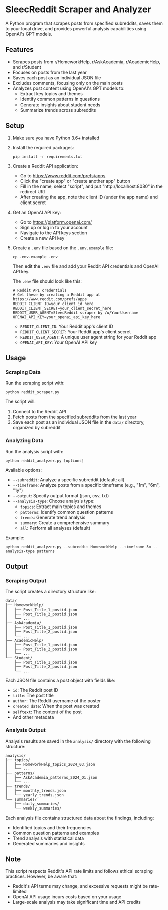 # SleecReddit Scraper and Analyzer

A Python program that scrapes posts from specified subreddits, saves them to your local drive, and provides powerful analysis capabilities using OpenAI's GPT models.

## Features

- Scrapes posts from r/HomeworkHelp, r/AskAcademia, r/AcademicHelp, and r/Student
- Focuses on posts from the last year
- Saves each post as an individual JSON file
- Excludes comments, focusing only on the main posts
- Analyzes post content using OpenAI's GPT models to:
  - Extract key topics and themes
  - Identify common patterns in questions
  - Generate insights about student needs
  - Summarize trends across subreddits

## Setup

1. Make sure you have Python 3.6+ installed
2. Install the required packages:
   ```
   pip install -r requirements.txt
   ```
3. Create a Reddit API application:
   - Go to https://www.reddit.com/prefs/apps
   - Click the "create app" or "create another app" button
   - Fill in the name, select "script", and put "http://localhost:8080" in the redirect URI
   - After creating the app, note the client ID (under the app name) and client secret

4. Get an OpenAI API key:
   - Go to https://platform.openai.com/
   - Sign up or log in to your account
   - Navigate to the API keys section
   - Create a new API key

5. Create a `.env` file based on the `.env.example` file:
   ```
   cp .env.example .env
   ```
   Then edit the `.env` file and add your Reddit API credentials and OpenAI API key.

   The `.env` file should look like this:
   ```
   # Reddit API credentials
   # Get these by creating a Reddit app at https://www.reddit.com/prefs/apps
   REDDIT_CLIENT_ID=your_client_id_here
   REDDIT_CLIENT_SECRET=your_client_secret_here
   REDDIT_USER_AGENT=SleecReddit scraper by /u/YourUsername 
   OPENAI_API_KEY=your_openai_api_key_here
   ```

   - `REDDIT_CLIENT_ID`: Your Reddit app's client ID
   - `REDDIT_CLIENT_SECRET`: Your Reddit app's client secret
   - `REDDIT_USER_AGENT`: A unique user agent string for your Reddit app
   - `OPENAI_API_KEY`: Your OpenAI API key

## Usage

### Scraping Data

Run the scraping script with:

```
python reddit_scraper.py
```

The script will:
1. Connect to the Reddit API
2. Fetch posts from the specified subreddits from the last year
3. Save each post as an individual JSON file in the `data/` directory, organized by subreddit

### Analyzing Data

Run the analysis script with:

```
python reddit_analyzer.py [options]
```

Available options:
- `--subreddit`: Analyze a specific subreddit (default: all)
- `--timeframe`: Analyze posts from a specific timeframe (e.g., "1m", "6m", "1y")
- `--output`: Specify output format (json, csv, txt)
- `--analysis-type`: Choose analysis type:
  - `topics`: Extract main topics and themes
  - `patterns`: Identify common question patterns
  - `trends`: Generate trend analysis
  - `summary`: Create a comprehensive summary
  - `all`: Perform all analyses (default)

Example:
```
python reddit_analyzer.py --subreddit HomeworkHelp --timeframe 3m --analysis-type patterns
```

## Output

### Scraping Output

The script creates a directory structure like:

```
data/
├── HomeworkHelp/
│   ├── Post_Title_1_postid.json
│   ├── Post_Title_2_postid.json
│   └── ...
├── AskAcademia/
│   ├── Post_Title_1_postid.json
│   ├── Post_Title_2_postid.json
│   └── ...
├── AcademicHelp/
│   ├── Post_Title_1_postid.json
│   ├── Post_Title_2_postid.json
│   └── ...
└── Student/
    ├── Post_Title_1_postid.json
    ├── Post_Title_2_postid.json
    └── ...
```

Each JSON file contains a post object with fields like:
- `id`: The Reddit post ID
- `title`: The post title
- `author`: The Reddit username of the poster
- `created_date`: When the post was created
- `selftext`: The content of the post
- And other metadata

### Analysis Output

Analysis results are saved in the `analysis/` directory with the following structure:

```
analysis/
├── topics/
│   ├── HomeworkHelp_topics_2024_03.json
│   └── ...
├── patterns/
│   ├── AskAcademia_patterns_2024_Q1.json
│   └── ...
├── trends/
│   ├── monthly_trends.json
│   └── yearly_trends.json
└── summaries/
    ├── daily_summaries/
    └── weekly_summaries/
```

Each analysis file contains structured data about the findings, including:
- Identified topics and their frequencies
- Common question patterns and examples
- Trend analysis with statistical data
- Generated summaries and insights

## Note

This script respects Reddit's API rate limits and follows ethical scraping practices. However, be aware that:
- Reddit's API terms may change, and excessive requests might be rate-limited
- OpenAI API usage incurs costs based on your usage
- Large-scale analysis may take significant time and API credits 